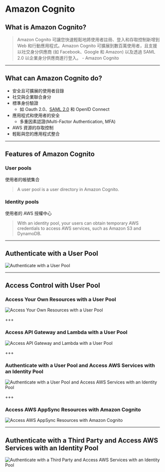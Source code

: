 # Amazon Cognito

## What is Amazon Cognito?

> Amazon Cognito 可讓您快速輕鬆地將使用者註冊、登入和存取控制新增到 Web 和行動應用程式。Amazon Cognito 可擴展到數百萬使用者，且支援以社交身分供應商 (如 Facebook、Google 和 Amazon) 以及透過 SAML 2.0 以企業身分供應商進行登入。 - Amazon Cognito

---

## What can Amazon Cognito do?

* 安全且可擴展的使用者目錄
* 社交與企業聯合身分
* 標準身份驗證
  * 如 Oauth 2.0、[SAML 2.0](https://aws.amazon.com/tw/identity/saml/) 和 OpenID Connect
* 應用程式和使用者的安全
  * 多重因素認證(Multi-Factor Authentication, MFA)
* AWS 資源的存取控制
* 輕鬆與您的應用程式整合

---

## Features of Amazon Cognito

### User pools

使用者的帳號集合

> A user pool is a user directory in Amazon Cognito.

### Identity pools

使用者的 AWS 授權中心

> With an identity pool, your users can obtain temporary AWS credentials to access AWS services, such as Amazon S3 and DynamoDB.

---

## Authenticate with a User Pool

![Authenticate with a User Pool](https://docs.aws.amazon.com/zh_tw/cognito/latest/developerguide/images/scenario-authentication-cup.png)

---

## Access Control with User Pool

### Access Your Own Resources with a User Pool

![Access Your Own Resources with a User Pool](https://docs.aws.amazon.com/zh_tw/cognito/latest/developerguide/images/scenario-standalone.png)

+++

### Access API Gateway and Lambda with a User Pool

![Access API Gateway and Lambda with a User Pool](https://docs.aws.amazon.com/zh_tw/cognito/latest/developerguide/images/scenario-api-gateway.png)

+++

### Authenticate with a User Pool and Access AWS Services with an Identity Pool

![Authenticate with a User Pool and Access AWS Services with an Identity Pool](https://docs.aws.amazon.com/zh_tw/cognito/latest/developerguide/images/scenario-cup-cib.png)

+++

### Access AWS AppSync Resources with Amazon Cognito

![Access AWS AppSync Resources with Amazon Cognito](https://docs.aws.amazon.com/zh_tw/cognito/latest/developerguide/images/scenario-appsync.png)

---

## Authenticate with a Third Party and Access AWS Services with an Identity Pool

![Authenticate with a Third Party and Access AWS Services with an Identity Pool](https://docs.aws.amazon.com/zh_tw/cognito/latest/developerguide/images/scenario-identity-pool.png)

